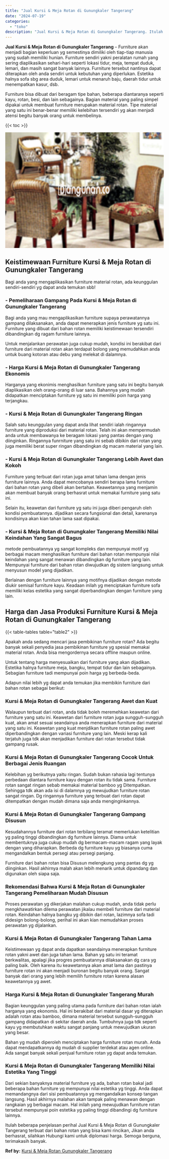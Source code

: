 ```yaml
---
title: "Jual Kursi & Meja Rotan di Gunungkaler Tangerang"
date: "2024-07-19"
categories: 
  - "toko"
description: "Jual Kursi & Meja Rotan di Gunungkaler Tangerang. Itulah beberapa penjelasan perihal Jual Kursi & Meja Rotan di Gunungkaler Tangerang terbuat dari bahan rota..."
---
```


**Jual Kursi & Meja Rotan di Gunungkaler Tangerang** – Furniture akan menjadi bagian keperluan yg semestinya dimiliki oleh tiap-tiap manusia yang sudah memiliki hunian. Furniture sendiri yakni peralatan rumah yang sering diaplikasikan sehari-hari seperti lokasi tidur, meja, tempat duduk, lemari, dan masih sangat banyak lainnya. Furniture tersebut nantinya dapat diterapkan oleh anda sendiri untuk kebutuhan yang diperlukan. Estetika halnya sofa sbg area duduk, lemari untuk menaruh baju, daerah tidur untuk menempatkan kasur, dsb.

Furniture bisa dibuat dari beragam tipe bahan, beberapa diantaranya seperti kayu, rotan, besi, dan lain sebagainya. Bagian material yang paling simpel dipakai untuk membuat furniture merupakan material rotan. Tipe material yang satu ini benar-benar memiliki kelebihan tersendiri yg akan menjadi atensi begitu banyak orang untuk membelinya.

{{< toc >}}

![Jual Kursi & Meja Rotan di Gunungkaler Tangerang](/images/kursi-meja-rotan-murah18.png)

## Keistimewaan Furniture Kursi & Meja Rotan di Gunungkaler Tangerang

Bagi anda yang mengaplikasikan furniture material rotan, ada keunggulan sendiri-sendiri yg dapat anda temukan sbb!

### \- Pemeliharaan Gampang Pada Kursi & Meja Rotan di Gunungkaler Tangerang

Bagi anda yang mau mengaplikasikan furniture supaya perawatannya gampang dilaksanakan, anda dapat menerapkan jenis furniture yg satu ini. Furniture yang dibuat dari bahan rotan memiliki keistimewaan tersendiri dibandingkan dg ragam furniture lainnya.

Untuk menjalankan perawatan juga cukup mudah, kondisi ini berakibat dari furniture dari material rotan akan terdapat bolong yang memudahkan anda untuk buang kotoran atau debu yang melekat di dalamnya.

### \- Harga Kursi & Meja Rotan di Gunungkaler Tangerang Ekonomis

Harganya yang ekonimis menghasilkan furniture yang satu ini begitu banyak diaplikasikan oleh orang-orang di luar sana. Bahannya yang mudah didapatkan menciptakan furniture yg satu ini memiliki poin harga yang terjangkau.

### \- Kursi & Meja Rotan di Gunungkaler Tangerang Ringan

Salah satu keunggulan yang dapat anda lihat sendiri ialah ringannya furniture yang diproduksi dari material rotan. Telah ini akan mempermudah anda untuk membawanya ke beragam lokasi yang pantas dengan yang diinginkan. Ringannya funrniture yang satu ini sebab dibikin dari rotan yang juga memiliki berat super ringan dibandingkan dg macam material yang lain.

### \- Kursi & Meja Rotan di Gunungkaler Tangerang Lebih Awet dan Kokoh

Furniture yang terbuat dari rotan juga amat tahan lama dengan jenis furniture lainnya. Anda dapat mencobanya sendiri berapa lama furniture dari bahan rotan yang dibeli akan bertahan. Keawetannya yang menjamin akan membuat banyak orang berhasrat untuk memakai furniture yang satu ini.

Selain itu, keawetan dari furniture yg satu ini juga diberi pengaruh oleh kondisi pembuatannya. dijadikan secara fungsional dan detail, karenanya kondisinya akan kian tahan lama saat dipakai.

### \- Kursi & Meja Rotan di Gunungkaler Tangerang Memiliki Nilai Keindahan Yang Sangat Bagus

metode pembuatannya yg sangat kompleks dan mempunyai motif yg berbagai macam menghasilkan furniture dari bahan rotan mempunyai nilai keindahan yang sangat menawan dibandingkan dg furniture yang lain. Mempunyai furniture dari bahan rotan diwujudkan dg sistem langsung untuk menyusun model yang dijadikan.

Berlainan dengan furniture lainnya yang motifnya dijadikan dengan metode diukir semisal furniture kayu. Keadaan inilah yg menciptakan furniture sofa memiliki kelas estetika yang sangat diperbandingkan dengan furniture yang lain.

## Harga dan Jasa Produksi Furniture Kursi & Meja Rotan di Gunungkaler Tangerang

{{< table-tables table="table2" >}}

Apakah anda sedang mencari jasa pembikinan furniture rotan? Ada begitu banyak sekali penyedia jasa pembikinan furniture yg spesial memakai material rotan. Anda bisa mengordernya secara offline maupun online.

Untuk tentang harga menyesuaikan dari furniture yang akan dijadikan. Estetika halnya furniture meja, bangku, tempat tidur dan lain sebagainya. Sebagian furniture tadi mempunyai poin harga yg berbeda-beda.

Adapun nilai lebih yg dapat anda temukan jika membikin furniture dari bahan rotan sebagai berikut:

### Kursi & Meja Rotan di Gunungkaler Tangerang Awet dan Kuat

Walaupun terbuat dari rotan, anda tidak boleh meremehkan keawetan dari furniture yang satu ini. Keawetan dari furniture rotan juga sungguh-sungguh kuat, akan amat sesuai seandainya anda menerapkan furniture dari material yang satu ini. Keawetan yang kuat menjdikan furniture rotan paling awet diperbandingkan dengan variasi furniture yang lain. Meski kerap kali terjatuh juga tdk akan menjadikan furniture dari rotan tersebut tidak gampang rusak.

### Kursi & Meja Rotan di Gunungkaler Tangerang Cocok Untuk Berbagai Jenis Ruangan

Kelebihan yg berikutnya yaitu ringan. Sudah bukan rahasia lagi tentunya perbedaan diantara furniture kayu dengan rotan itu tidak sama. Furniture rotan sangat ringan sebab memakai material bamboo yg Ditempatkan. Sehingga tdk akan ada isi di dalamnya yg mewujudkan furniture rotan sangat ringan. Dg ringannya furniture yang terbuat dari rotan dapat ditempatkan dengan mudah dimana saja anda menginginkannya.

### Kursi & Meja Rotan di Gunungkaler Tangerang Gampang Disusun

Kesudahannya furniture dari rotan terbilang teramat memerlukan ketelitian yg paling tinggi dibandingkan dg furniture lainnya. Diama untuk membentuknya juga cukup mudah dg bermacam-macam ragam yang layak dengan yang diharapkan. Berbeda dg furniture kayu yg biasanya cuma mengandalkan bentuk persegi atau persegi panjang.

Furniture dari bahan rotan bisa Disusun melengkung yang pantas dg yg diinginkan. Hasil akhirnya malah akan lebih menarik untuk dipandang dan digunakan oleh siapa saja.

### Rekomendasi Bahwa Kursi & Meja Rotan di Gunungkaler Tangerang Pemeliharaan Mudah Disusun

Proses perawatan yg dikerjakan malahan cukup mudah, anda tidak perlu mengkhawatirkan dilema perawatan jikalau membeli furniture dari material rotan. Keindahan halnya bangku yg dibikin dari rotan, lazimnya sofa tadi didesign bolong-bolong, perihal ini akan kian memudahkan proses perawatan yg dijalankan.

### Kursi & Meja Rotan di Gunungkaler Tangerang Tahan Lama

Keistimewaan yg dapat anda dapatkan seandainya menerapkan furniture rotan yakni awet dan juga tahan lama. Bahan yg satu ini teramat berkwalitas, apalagi jika progres pembuatannya dilaksanakan dg cara yg paling baik. Oleh karena itu keawetannya akan amat lama dan pastinya furniture rotan ini akan menjadi buronan begitu banyak orang. Sangat banyak dari orang yang lebih memilih furniture rotan karena alasan keawetannya yg awet.

### Harga Kursi & Meja Rotan di Gunungkaler Tangerang Murah

Bagian keunggulan yang paling utama pada furniture dari bahan rotan ialah harganya yang ekonomis. Hal ini berakibat dari material dasar yg diterapkan adalah rotan atau bamboo, dimana material tersebut sungguh-sungguh gampang didapatkan di sekitar daerah anda. Tumbuhnya juga tdk seperti kayu yg membutuhkan waktu sangat panjang untuk mewujudkan ukuran yang besar.

Bahan yg mudah diperoleh menciptakan harga furniture rotan murah. Anda dapat mendapatkannya dg mudah di supplier terdekat atau agen online. Ada sangat banyak sekali penjual furniture rotan yg dapat anda temukan.

### Kursi & Meja Rotan di Gunungkaler Tangerang Memiliki Nilai Estetika Yang Tinggi

Dari sekian banyaknya material furniture yg ada, bahan rotan bakal jadi beberapa bahan furniture yg mempunyai nilai estetika yg tinggi. Anda dapat memandangnya dari sisi pembuatannya yg mengandalkan konsep tangan langsung. Hasil akhirnya malahan akan tampak paling menawan dengan rangkaian yg berbagai macam. Hal inilah yang mewujudkan furniture rotan tersebut mempunyai poin estetika yg paling tinggi dibandingi dg furniture lainnya.

Itulah beberapa penjelasan perihal Jual Kursi & Meja Rotan di Gunungkaler Tangerang terbuat dari bahan rotan yang bisa kami rincikan, Jikan anda berhasrat, silahkan Hubungi kami untuk diplomasi harga. Semoga berguna, terimakasih banyak.

**Ref by:** [Kursi & Meja Rotan Gunungkaler Tangerang](https://id.wikipedia.org/wiki/Kursi)
